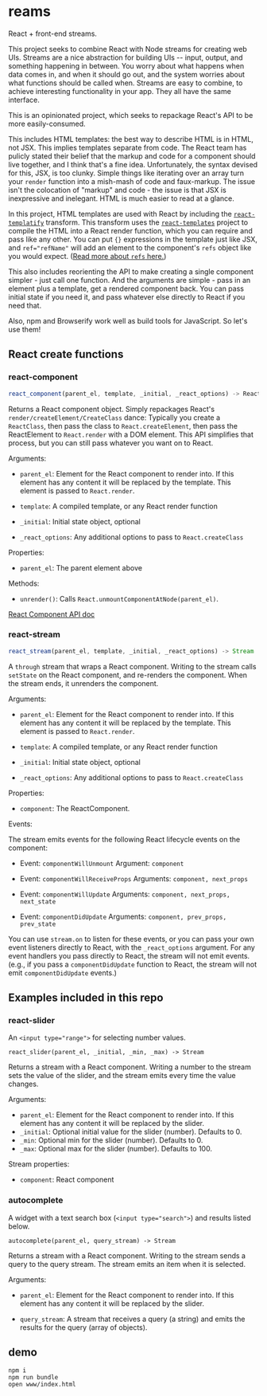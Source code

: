 # reams

React + front-end streams.

This project seeks to combine React with Node streams for creating web UIs. Streams are a nice abstraction for building UIs -- input, output, and something happening in between. You worry about what happens when data comes in, and when it should go out, and the system worries about what functions should be called when. Streams are easy to combine, to achieve interesting functionality in your app. They all have the same interface.

This is an opinionated project, which seeks to repackage React's API to be more easily-consumed.

This includes HTML templates: the best way to describe HTML is in HTML, not JSX. This implies templates separate from code. The React team has pulicly stated their belief that the markup and code for a component should live together, and I think that's a fine idea. Unfortunately, the syntax devised for this, JSX, is too clunky. Simple things like iterating over an array turn your `render` function into a mish-mash of code and faux-markup. The issue isn't the colocation of "markup" and code - the issue is that JSX is inexpressive and inelegant. HTML is much easier to read at a glance.

In this project, HTML templates are used with React by including the [`react-templatify`](https://github.com/gja/react-templatify) transform. This transform uses the [`react-templates`](https://github.com/wix/react-templates) project to compile the HTML into a React render function, which you can require and pass like any other. You can put `{}` expressions in the template just like JSX, and `ref="refName"` will add an element to the component's `refs` object like you would expect. ([Read more about `refs` here.](http://facebook.github.io/react/docs/more-about-refs.html))

This also includes reorienting the API to make creating a single component simpler - just call one function. And the arguments are simple - pass in an element plus a template, get a rendered component back. You can pass initial state if you need it, and pass whatever else directly to React if you need that.

Also, npm and Browserify work well as build tools for JavaScript. So let's use them!


## React create functions

### react-component

```javascript
react_component(parent_el, template, _initial, _react_options) -> ReactComponent
```

Returns a React component object. Simply repackages React's `render/createElement/CreateClass` dance: Typically you create a `ReactClass`, then pass the class to `React.createElement`, then pass the ReactElement to `React.render` with a DOM element. This API simplifies that process, but you can still pass whatever you want on to React.

Arguments:

- `parent_el`: Element for the React component to render into. If this
  element has any content it will be replaced by the template. This element is
  passed to `React.render`.

- `template`: A compiled template, or any React render function

- `_initial`: Initial state object, optional

- `_react_options`: Any additional options to pass to `React.createClass`

Properties:

- `parent_el`: The parent element above

Methods:

- `unrender()`: Calls `React.unmountComponentAtNode(parent_el)`.


[React Component API doc](http://facebook.github.io/react/docs/component-api.html)

### react-stream

```javascript
react_stream(parent_el, template, _initial, _react_options) -> Stream
```

A `through` stream that wraps a React component. Writing to the stream calls `setState` on the React component, and re-renders the component. When the stream ends, it unrenders the component.

Arguments:

- `parent_el`: Element for the React component to render into. If this element has any content it will be replaced by the template. This element is passed to `React.render`.

- `template`: A compiled template, or any React render function

- `_initial`: Initial state object, optional

- `_react_options`: Any additional options to pass to `React.createClass`

Properties:

- `component`: The ReactComponent.

Events: 

The stream emits events for the following React lifecycle events on the component:

- Event: `componentWillUnmount` Argument: `component`

- Event: `componentWillReceiveProps` Arguments: `component, next_props`

- Event: `componentWillUpdate` Arguments: `component, next_props, next_state`

- Event: `componentDidUpdate` Arguments: `component, prev_props, prev_state`


You can use `stream.on` to listen for these events, or you can pass your own event listeners directly to React, with the `_react_options` argument. For any event handlers you pass directly to React, the stream will not emit events. (e.g., if you pass a `componentDidUpdate` function to React, the stream will not emit `componentDidUpdate` events.)



## Examples included in this repo

### react-slider

An `<input type="range">` for selecting number values.

`react_slider(parent_el, _initial, _min, _max) -> Stream`

Returns a stream with a React component. Writing a number to the stream sets the value of the slider, and the stream emits every time the value changes.

Arguments:
- `parent_el`: Element for the React component to render into. If this element has any content it will be replaced by the slider.
- `_initial`: Optional initial value for the slider (number). Defaults to 0.
- `_min`: Optional min for the slider (number). Defaults to 0.
- `_max`: Optional max for the slider (number). Defaults to 100.

Stream properties:
- `component`: React component

### autocomplete
A widget with a text search box (`<input type="search">`) and results listed below.

`autocomplete(parent_el, query_stream) -> Stream`

Returns a stream with a React component. Writing to the stream sends a query to the query stream. The stream emits an item when it is selected.

Arguments:

- `parent_el`: Element for the React component to render into. If this element has any content it will be replaced by the slider.

- `query_stream`: A stream that receives a query (a string) and emits the results for the query (array of objects).

## demo

```
npm i
npm run bundle
open www/index.html
```
